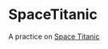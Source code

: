 # SpaceTitanic
A practice on [Space Titanic](https://www.kaggle.com/competitions/spaceship-titanic/overview)

